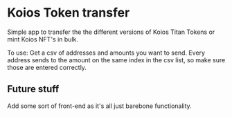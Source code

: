 # Koios Token transfer

Simple app to transfer the the different versions of Koios Titan Tokens or mint Koios NFT's in bulk.

To use:
Get a csv of addresses and amounts you want to send. Every address sends to the amount on the same index in the csv list, so make sure those are entered correctly. 

## Future stuff
Add some sort of front-end as it's all just barebone functionality.